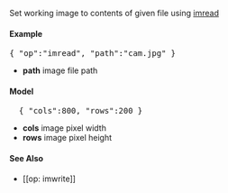 Set working image to contents of given file using [imread](http://docs.opencv.org/doc/user_guide/ug_mat.html#input-output) 

#### Example
<pre>
{ "op":"imread", "path":"cam.jpg" }
</pre>

* **path** image file path

#### Model
<pre>
  { "cols":800, "rows":200 }
</pre>

* **cols** image pixel width
* **rows** image pixel height

#### See Also
* [[op: imwrite]]
